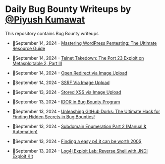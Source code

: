 # Daily Bug Bounty Writeups by [@Piyush Kumawat](https://twitter.com/piyush_supiy) 
This repository contains Bug Bounty writeups

<!-- BLOG-POST-LIST:START -->
 - 💯September 14, 2024 - [Mastering WordPress Pentesting: The Ultimate Resource Guide](https://medium.com/@RaunakGupta1922/mastering-wordpress-pentesting-the-ultimate-resource-guide-423bc1e1ddef?source=rss------bug_bounty-5) 

 - 💯September 14, 2024 - [Telnet Takedown: The Port 23 Exploit on Metasploitable 2, Part III](https://medium.com/@thefellowhacker/telnet-takedown-the-port-23-exploit-on-metasploitable-2-part-iii-a10a6e15b468?source=rss------bug_bounty-5) 

 - 💯September 14, 2024 - [Open Redirect via Image Upload](https://medium.com/@osamamohamed21212121/open-redirect-via-image-upload-bf6f87f8d447?source=rss------bug_bounty-5) 

 - 💯September 14, 2024 - [SSRF Via Image Upload](https://medium.com/@osamamohamed21212121/ssrf-via-image-upload-f046e2d0e692?source=rss------bug_bounty-5) 

 - 💯September 13, 2024 - [Stored XSS via Image Upload](https://medium.com/@osamamohamed21212121/stored-xss-via-image-upload-b75edecf1e54?source=rss------bug_bounty-5) 

 - 💯September 13, 2024 - [IDOR in Bug Bounty Program](https://medium.com/@osamamohamed21212121/idor-in-bug-bounty-program-8fbbffe32f6e?source=rss------bug_bounty-5) 

 - 💯September 13, 2024 - [Unleashing GitHub Dorks: The Ultimate Hack for Finding Hidden Secrets in Bug Bounties!](https://enigma96.medium.com/unleashing-github-dorks-the-ultimate-hack-for-finding-hidden-secrets-in-bug-bounties-125b83fd9c93?source=rss------bug_bounty-5) 

 - 💯September 13, 2024 - [Subdomain Enumeration Part 2 &lpar;Manual &amp; Automation&rpar;](https://osintteam.blog/subdomain-enumeration-part-2-manual-automation-77a46d93e2ed?source=rss------bug_bounty-5) 

 - 💯September 13, 2024 - [Finding a easy p4 it can be worth 200$](https://medium.com/@loyalonlytoday/finding-a-easy-p4-it-can-be-worth-200-10d6682f6923?source=rss------bug_bounty-5) 

 - 💯September 13, 2024 - [Log4j Exploit Lab: Reverse Shell with JNDI Exploit Kit](https://medium.com/@josh.beck2006/log4j-exploit-lab-reverse-shell-with-jndi-exploit-kit-21f015204e29?source=rss------bug_bounty-5) 
<!-- BLOG-POST-LIST:END -->
